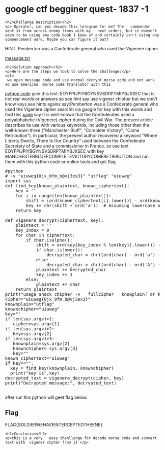 <!DOCTYPE html>
<html>

<body>
    <h1>google ctf begginer quest-  1837 -1</h1>

    <h2>Challenge Description</h2>
    <p> Operator, can you decode this telegram for me? The   commander sent it from across enemy lines with my   next orders, but it doesn't seem to be using any code book I know of and certainly isn't using any  commencement word. Maybe you can figure it out?  
  HINT: Pemberton was a Confederate general who used    the Vigenère cipher


<a href="https://cybersecctf.github.io/blog/2024/googlectf/beginners-quest/1837/1/message.txt">message.txt</a>

</p>

    <h2>Solution Approach</h2>
    <p>Here are the steps we took to solve the challenge:</p>
    <ol>
     we open message code and use normal decrypt morse code and not work so use american  morse code translator with this
<a href="https://cybersecctf.github.io/blog/2024/googlectf/beginners-quest/1837/0/writeup1.md"> python code</a>
give this text:
EOYFPIJPIYBGYNSVSDRPTMIYBJXSEC
that is not real words or answers so see hint say use vigener chipher but we don't know keys.see hints agains say:Pemberton was a Confederate general who used    the Vigenère cipher searchh via google for key with this words and find this <a href="https://cryptiana.web.fc2.com/code/civilwar4.htm">page</a> say It is well-known that the Confederates used a polyalphabetic (Vigenere) cipher during the Civil War. The present article describes its use with various keywords, including those other than the well-known three ("Manchester Bluff", "Complete Victory", "Come Retribution"). In particular, the present author recovered a keyword "Where Liberty Dwells, There Is Our Country" used between the Confederate Secretary of State and a commissioner in France. so use text 
EOYFPIJPIYBGYNSVSDRPTMIYBJXSEC with key MANCHESTERBLUFFCOMPLETEVICTORYCOMERETRIBUTION and run them with this python code or online tools and get flag.
<pre>
#python 
# -v "uiuweg{0jx_0fm_b@vj3ex3}" "utflag" "uiuweg"
import sys
def find_key(known_plaintext, known_ciphertext):
    key = ''
    for i in range(len(known_plaintext)):
        shift = (ord(known_ciphertext[i].lower()) - ord(known_plaintext[i].lower())) % 26
        key += chr(shift + ord('a'))  # Assuming lowercase alphabet
    return key

def vigenere_decrypt(ciphertext, key):
    plaintext = ''
    key_index = 0
    for char in ciphertext:
        if char.isalpha():
            shift = ord(key[key_index % len(key)].lower()) - ord('a')
            if char.islower():
                decrypted_char = chr((ord(char) - ord('a') - shift) % 26 + ord('a'))
            else:
                decrypted_char = chr((ord(char) - ord('A') - shift) % 26 + ord('A'))
            plaintext += decrypted_char
            key_index += 1
        else:
            plaintext += char
    return plaintext
print("usage $hack chipher -v   fullcipher   knowplain( or key)    knowncipher ") 
cipher="uiuweg{0jx_0fm_b@vj3ex3}"
knownplain="utflag"
knownchipher="uiuweg"
key=""
if len(sys.argv)>1:
   cipher=sys.argv[1]
if len(sys.argv)>2:
   key=sys.argv[2]
if len(sys.argv)>3:
   knownplain=sys.argv[2]
   knownchipher= sys.argv[3]
   key=""   
known_ciphertext="uiuweg"
if key=="":
  key = find_key(knownplain, knownchipher)
  print("key is",key)
decrypted_text = vigenere_decrypt(cipher, key)
print("Decrypted message:", decrypted_text)

</pre>
after run this python will geet flag below.
    </ol>
<br>
    <h2>Flag</h2>
    <p class="flag">FLAG{SOLDIERWEHAVEINTERCEPTEDTHEENE}
</p>

    <h2>Conclusion</h2>
    <p>this is a very   easy chanllenge for decode morse code and convert text with  vigener chpher from it </p>
</body>
</html>



